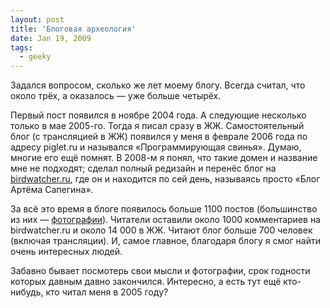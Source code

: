 ```yaml
---
layout: post
title: 'Блоговая археология'
date: Jan 19, 2009
tags:
  - geeky
---
```


Задался вопросом, сколько же лет моему блогу. Всегда считал, что около трёх, а оказалось — уже больше четырёх.

<!--more-->

Первый пост появился в ноябре 2004 года. А следующие несколько только в мае 2005-го. Тогда я писал сразу в ЖЖ. Самостоятельный блог (с трансляцией в ЖЖ) появился у меня в феврале 2006 года по адресу piglet.ru и назывался «Программирующая свинья». Думаю, многие его ещё помнят. В 2008-м я понял, что такие домен и название мне не подходят; сделал полный редизайн и перенёс блог на [birdwatcher.ru](http://birdwatcher.ru/ "Блог Артёма Сапегина, ага"), где он и находится по сей день, называясь просто «Блог Артёма Сапегина».

За всё это время в блоге появилось больше 1100 постов (большинство из них — [фотографии](http://birdwatcher.ru/blog/categories/photos/ "Мои фотографии")). Читатели оставили около 1000 комментариев на birdwatcher.ru и около 14 000 в ЖЖ. Читают блог больше 700 человек (включая трансляции). И, самое главное, благодаря блогу я смог найти очень интересных людей.

Забавно бывает посмотерь свои мысли и фотографии, срок годности которых давным давно закончился. Интересно, а есть тут ещё кто-нибудь, кто читал меня в 2005 году?
